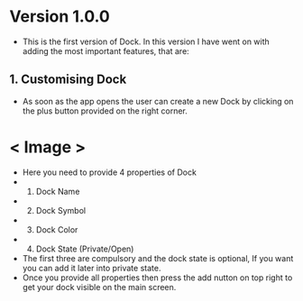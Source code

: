 # Version 1.0.0
* This is the first version of Dock. In this version I have went on with adding the most important features, that are:

## 1. Customising Dock 
* As soon as the app opens the user can create a new Dock by clicking on the plus button provided on the right corner.
 # < Image >
* Here you need to provide 4 properties of Dock
* 1. Dock Name
* 2. Dock Symbol
* 3. Dock Color
* 4. Dock State (Private/Open)
* The first three are compulsory and the dock state is optional, If you want you can add it later into private state.
* Once you provide all properties then press the add nutton on top right to get your dock visible on the main screen.

